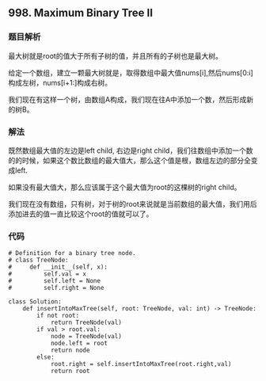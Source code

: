 ## 998. Maximum Binary Tree II

### 题目解析
最大树就是root的值大于所有子树的值，并且所有的子树也是最大树。

给定一个数组，建立一颗最大树就是，取得数组中最大值nums[i],然后nums[0:i]构成左树，nums[i+1:]构成右树。

我们现在有这样一个树，由数组A构成，我们现在往A中添加一个数，然后形成新的树B。

### 解法
既然数组最大值的左边是left child, 右边是right child，我们往数组中添加一个数的的时候，如果这个数比数组的最大值大，那么这个值是根，数组左边的部分全变成left.

如果没有最大值大，那么应该属于这个最大值为root的这棵树的right child。

我们现在没有数组，只有树，对于树的root来说就是当前数组的最大值，我们用后添加进去的值一直比较这个root的值就可以了。



### 代码
```
# Definition for a binary tree node.
# class TreeNode:
#     def __init__(self, x):
#         self.val = x
#         self.left = None
#         self.right = None

class Solution:
    def insertIntoMaxTree(self, root: TreeNode, val: int) -> TreeNode:
        if not root:
            return TreeNode(val)
        if val > root.val:
            node = TreeNode(val)
            node.left = root
            return node
        else:
            root.right = self.insertIntoMaxTree(root.right,val)
            return root
```

